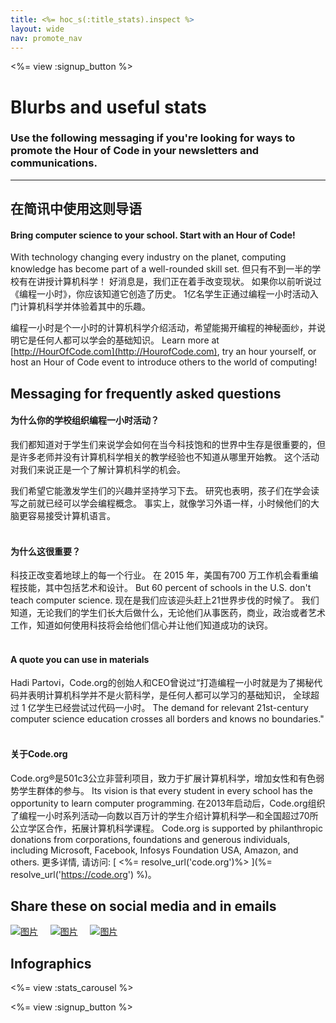 ```yaml
---
title: <%= hoc_s(:title_stats).inspect %>
layout: wide
nav: promote_nav
---
```



<a id="blurb"></a>

<%= view :signup_button %>

# Blurbs and useful stats

### Use the following messaging if you're looking for ways to promote the Hour of Code in your newsletters and communications.

* * *

## 在简讯中使用这则导语

#### Bring computer science to your school. Start with an Hour of Code!

With technology changing every industry on the planet, computing knowledge has become part of a well-rounded skill set. 但只有不到一半的学校有在讲授计算机科学！ 好消息是，我们正在着手改变现状。 如果你以前听说过《编程一小时》，你应该知道它创造了历史。 1亿名学生正通过编程一小时活动入门计算机科学并体验着其中的乐趣。

编程一小时是个一小时的计算机科学介绍活动，希望能揭开编程的神秘面纱，并说明它是任何人都可以学会的基础知识。 Learn more at [http://HourOfCode.com](http://HourofCode.com), try an hour yourself, or host an Hour of Code event to introduce others to the world of computing!

## Messaging for frequently asked questions

#### 为什么你的学校组织编程一小时活动？

我们都知道对于学生们来说学会如何在当今科技饱和的世界中生存是很重要的，但是许多老师并没有计算机科学相关的教学经验也不知道从哪里开始教。 这个活动对我们来说正是一个了解计算机科学的机会。

我们希望它能激发学生们的兴趣并坚持学习下去。 研究也表明，孩子们在学会读写之前就已经可以学会编程概念。 事实上，就像学习外语一样，小时候他们的大脑更容易接受计算机语言。 <br /> <br />

#### 为什么这很重要？

科技正改变着地球上的每一个行业。 在 2015 年，美国有700 万工作机会看重编程技能，其中包括艺术和设计。 But 60 percent of schools in the U.S. don't teach computer science. 现在是我们应该迎头赶上21世界步伐的时候了。 我们知道，无论我们的学生们长大后做什么，无论他们从事医药，商业，政治或者艺术工作，知道如何使用科技将会给他们信心并让他们知道成功的诀窍。 <br /> <br />

#### A quote you can use in materials

Hadi Partovi，Code.org的创始人和CEO曾说过“打造编程一小时就是为了揭秘代码并表明计算机科学并不是火箭科学，是任何人都可以学习的基础知识， 全球超过 1 亿学生已经尝试过代码一小时。 The demand for relevant 21st-century computer science education crosses all borders and knows no boundaries." <br /> <br />

#### 关于Code.org

Code.org®是501c3公立非营利项目，致力于扩展计算机科学，增加女性和有色弱势学生群体的参与。 Its vision is that every student in every school has the opportunity to learn computer programming. 在2013年启动后，Code.org组织了编程一小时系列活动—向数以百万计的学生介绍计算机科学—和全国超过70所公立学区合作，拓展计算机科学课程。 Code.org is supported by philanthropic donations from corporations, foundations and generous individuals, including Microsoft, Facebook, Infosys Foundation USA, Amazon, and others. 更多详情, 请访问: [ <%= resolve_url('code.org')%> ](%= resolve_url('https://code.org') %)。

## Share these on social media and in emails

[![图片](/images/social-media//fit-250/social-1.png)](/images/social-media/social-1.png)&nbsp;&nbsp;&nbsp;&nbsp; [![图片](/images/social-media/fit-250/social-2.png)](/images/social-media/social-2.png)&nbsp;&nbsp;&nbsp;&nbsp; [![图片](/images/social-media/fit-250/social-3.png)](/images/social-media/social-3.png)&nbsp;&nbsp;&nbsp;&nbsp;

<a id="infographics"></a>

## Infographics

<%= view :stats_carousel %>

<%= view :signup_button %>